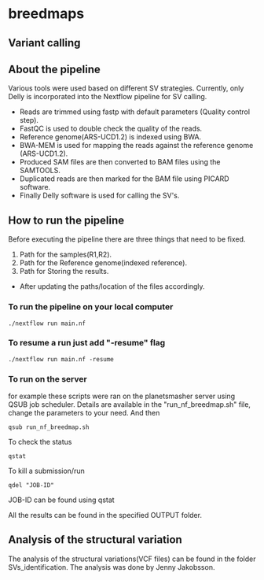 # breedmaps
## Variant calling
## About the pipeline
Various tools were used based on different SV strategies. Currently, only Delly is incorporated into the Nextflow pipeline for SV calling.
- Reads are trimmed using fastp with default parameters (Quality control step).
- FastQC is used to double check the quality of the reads.
- Reference genome(ARS-UCD1.2) is indexed using BWA.
- BWA-MEM is used for mapping the reads against the reference genome (ARS-UCD1.2).
- Produced SAM files are then converted to BAM files using the SAMTOOLS.
- Duplicated reads are then marked for the BAM file using PICARD software.
- Finally Delly software is used for calling the SV's.
## How to run the pipeline
Before executing the pipeline there are three things that need to be fixed.
1. Path for the samples(R1,R2).
2. Path for the Reference genome(indexed reference).
3. Path for Storing the results.

- After updating the paths/location of the files accordingly.
### To run the pipeline on your local computer
`./nextflow run main.nf`
### To resume a run just add "-resume" flag 
`./nextflow run main.nf -resume`

### To run on the server
for example these scripts were ran on the planetsmasher server using QSUB job scheduler.
Details are available in the "run_nf_breedmap.sh" file, change the parameters to your need. 
And then

`qsub run_nf_breedmap.sh`

To check the status 

`qstat`

To kill a submission/run 

`qdel "JOB-ID"`

JOB-ID can be found using qstat 

All the results can be found in the specified OUTPUT folder. 



## Analysis of the structural variation
The analysis of the structural variations(VCF files) can be found in the folder SVs_identification. The analysis was done by Jenny Jakobsson.
